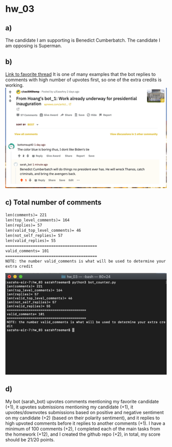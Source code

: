 # hw_03
## a)
The candidate I am supporting is Benedict Cumberbatch. The candidate I am opposing is Superman.
## b)
[Link to favorite thread](https://www.reddit.com/r/csci040temp/comments/jhmqv8/from_hoangs_bot_1_work_already_underway_for/gabioya/?context=3)
It is one of many examples that the bot replies to comments with high number of upvotes first, so one of the extra credits is working.
![Image of the thread](https://github.com/sarahfreeman-star/hw_03/blob/main/comment.png)
## c) Total number of comments
```
len(comments)= 221
len(top_level_comments)= 164
len(replies)= 57
len(valid_top_level_comments)= 46
len(not_self_replies)= 57
len(valid_replies)= 55
========================================
valid_comments= 101
========================================
NOTE: the number valid_comments is what will be used to determine your extra credit
```
![Total number of comments](https://github.com/sarahfreeman-star/hw_03/blob/main/terminal.png)
## d)
My bot (sarah_bot) upvotes comments mentioning my favorite candidate (+1), it upvotes submissions mentioning my candidate (+1), it upvotes/downvotes submissions based on positive and negative sentiment on my candidate (+2) (based on their polarity sentiment), and it replies to high upvoted comments before it replies to another comments (+1). I have a minimum of 100 comments (+2), I completed each of the main tasks from the homework (+12), and I created the github repo (+2), in total, my score should be 21/20 points.
